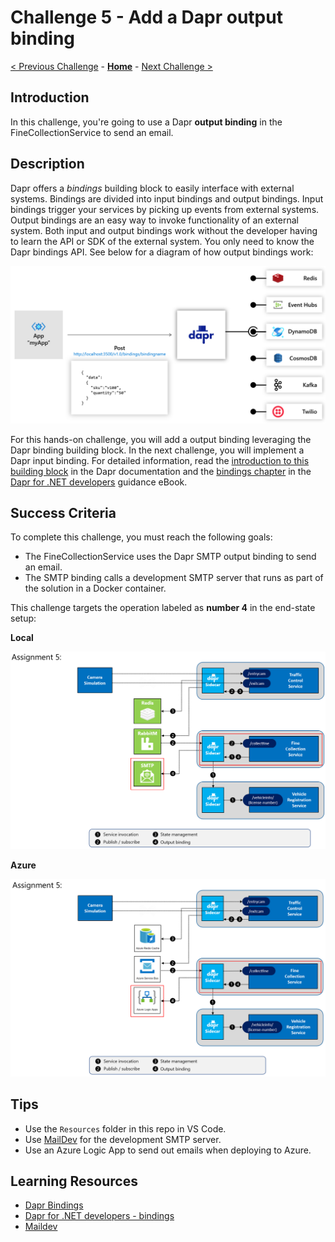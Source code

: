 # Challenge 5 - Add a Dapr output binding

[< Previous Challenge](./Challenge-04.md) - **[Home](../README.md)** - [Next Challenge >](./Challenge-06.md)

## Introduction

In this challenge, you're going to use a Dapr **output binding** in the FineCollectionService to send an email.

## Description

Dapr offers a *bindings* building block to easily interface with external systems. Bindings are divided into input bindings and output bindings. Input bindings trigger your services by picking up events from external systems. Output bindings are an easy way to invoke functionality of an external system. Both input and output bindings work without the developer having to learn the API or SDK of the external system. You only need to know the Dapr bindings API. See below for a diagram of how output bindings work:

<img src="../images/Challenge-05/output-binding.png" style="zoom: 50%;" />

For this hands-on challenge, you will add a output binding leveraging the Dapr binding building block. In the next challenge, you will implement a Dapr input binding. For detailed information, read the [introduction to this building block](https://docs.dapr.io/developing-applications/building-blocks/bindings/) in the Dapr documentation and the [bindings chapter](https://docs.microsoft.com/dotnet/architecture/dapr-for-net-developers/bindings) in the [Dapr for .NET developers](https://docs.microsoft.com/dotnet/architecture/dapr-for-net-developers/) guidance eBook.

## Success Criteria

To complete this challenge, you must reach the following goals:

- The FineCollectionService uses the Dapr SMTP output binding to send an email.
- The SMTP binding calls a development SMTP server that runs as part of the solution in a Docker container.

This challenge targets the operation labeled as **number 4** in the end-state setup:

**Local**

<img src="../images/Challenge-05/output-binding-operation.png" style="zoom: 67%;" />

**Azure**

<img src="../images/Challenge-05/output-binding-operation-azure.png" style="zoom: 67%;" />

## Tips

- Use the `Resources` folder in this repo in VS Code. 
- Use [MailDev](https://github.com/maildev/maildev) for the development SMTP server. 
- Use an Azure Logic App to send out emails when deploying to Azure.

## Learning Resources
- [Dapr Bindings](https://docs.dapr.io/developing-applications/building-blocks/bindings/)
- [Dapr for .NET developers - bindings](https://docs.microsoft.com/dotnet/architecture/dapr-for-net-developers/bindings)
- [Maildev](https://github.com/maildev/maildev)
